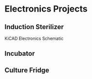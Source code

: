 # Electronics Projects

## Induction Sterilizer
KiCAD Electronics Schematic

## Incubator

## Culture Fridge